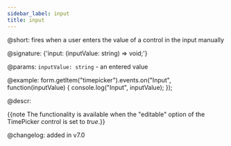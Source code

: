 ```yaml
---
sidebar_label: input
title: input
---          
```


@short: fires when a user enters the value of a control in the input manually
 
@signature: {'input: (inputValue: string) => void;'}

@params:
`inputValue: string` - an entered value

@example:
form.getItem("timepicker").events.on("Input", function(inputValue) {
    console.log("Input", inputValue);
});

@descr:

{{note The functionality is available when the "editable" option of the TimePicker control is set to *true*.}}

@changelog: added in v7.0
